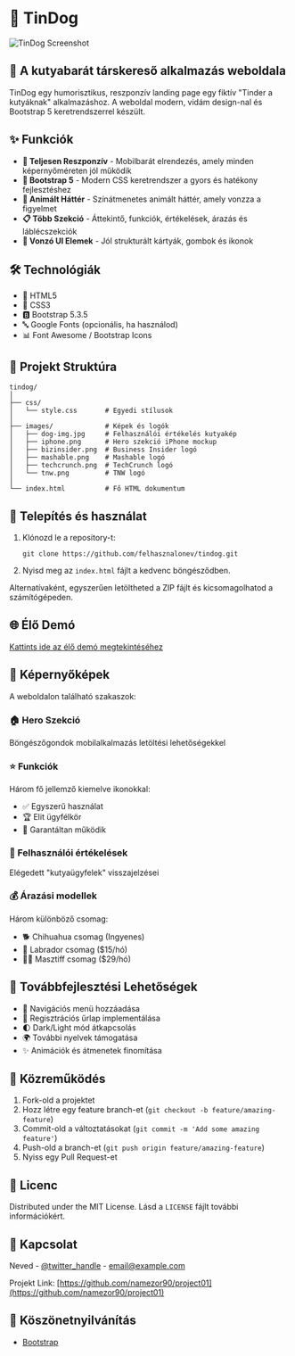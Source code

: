 # 🐶 TinDog

![TinDog Screenshot](https://via.placeholder.com/800x400?text=TinDog+Screenshot)

## 🐾 A kutyabarát társkereső alkalmazás weboldala

TinDog egy humorisztikus, reszponzív landing page egy fiktív "Tinder a kutyáknak" alkalmazáshoz. A weboldal modern, vidám design-nal és Bootstrap 5 keretrendszerrel készült.

## ✨ Funkciók

- **📱 Teljesen Reszponzív** - Mobilbarát elrendezés, amely minden képernyőméreten jól működik
- **🎨 Bootstrap 5** - Modern CSS keretrendszer a gyors és hatékony fejlesztéshez
- **🌈 Animált Háttér** - Színátmenetes animált háttér, amely vonzza a figyelmet
- **📋 Több Szekció** - Áttekintő, funkciók, értékelések, árazás és láblécszekciók
- **🎯 Vonzó UI Elemek** - Jól strukturált kártyák, gombok és ikonok

## 🛠️ Technológiák

- 📄 HTML5
- 🎨 CSS3
- 🅱️ Bootstrap 5.3.5
- 🔤 Google Fonts (opcionális, ha használod)
- 📊 Font Awesome / Bootstrap Icons

## 📁 Projekt Struktúra

```
tindog/
│
├── css/
│   └── style.css       # Egyedi stílusok
│
├── images/             # Képek és logók
│   ├── dog-img.jpg     # Felhasználói értékelés kutyakép
│   ├── iphone.png      # Hero szekció iPhone mockup
│   ├── bizinsider.png  # Business Insider logó
│   ├── mashable.png    # Mashable logó
│   ├── techcrunch.png  # TechCrunch logó
│   └── tnw.png         # TNW logó
│
└── index.html          # Fő HTML dokumentum
```

## 🚀 Telepítés és használat

1. Klónozd le a repository-t:
   ```
   git clone https://github.com/felhasznalonev/tindog.git
   ```
2. Nyisd meg az `index.html` fájlt a kedvenc böngésződben.

Alternatívaként, egyszerűen letöltheted a ZIP fájlt és kicsomagolhatod a számítógépeden.

## 🌐 Élő Demó

[Kattints ide az élő demó megtekintéséhez](https://www.troy.hu/oldalaim/tindog/)

## 📸 Képernyőképek

A weboldalon található szakaszok:

### 🏠 Hero Szekció
Böngészőgondok mobilalkalmazás letöltési lehetőségekkel

### ⭐ Funkciók
Három fő jellemző kiemelve ikonokkal:
- ✅ Egyszerű használat
- 🏆 Elit ügyfélkör
- 💯 Garantáltan működik

### 💬 Felhasználói értékelések
Elégedett "kutyaügyfelek" visszajelzései

### 💰 Árazási modellek
Három különböző csomag:
- 🐕 Chihuahua csomag (Ingyenes)
- 🦮 Labrador csomag ($15/hó)
- 🐕‍🦺 Masztiff csomag ($29/hó)

## 🔮 Továbbfejlesztési Lehetőségek

- 📌 Navigációs menü hozzáadása
- 📝 Regisztrációs űrlap implementálása
- 🌓 Dark/Light mód átkapcsolás
- 🌍 További nyelvek támogatása
- ✨ Animációk és átmenetek finomítása

## 👥 Közreműködés

1. Fork-old a projektet
2. Hozz létre egy feature branch-et (`git checkout -b feature/amazing-feature`)
3. Commit-old a változtatásokat (`git commit -m 'Add some amazing feature'`)
4. Push-old a branch-et (`git push origin feature/amazing-feature`)
5. Nyiss egy Pull Request-et

## 📜 Licenc

Distributed under the MIT License. Lásd a `LICENSE` fájlt további információkért.

## 📧 Kapcsolat

Neved - [@twitter_handle](https://twitter.com/twitter_handle) - email@example.com

Projekt Link: [https://github.com/namezor90/project01](https://github.com/namezor90/project01)

## 🙏 Köszönetnyilvánítás

- [Bootstrap](https://getbootstrap.com)
